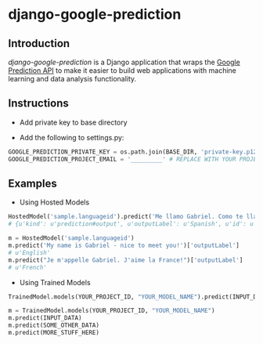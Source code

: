 # django-google-prediction

## Introduction

*django-google-prediction* is a Django application that wraps the [Google Prediction API](https://developers.google.com/prediction/) to make it easier to build web applications with machine learning and data analysis functionality.

## Instructions

- Add private key to base directory

- Add the following to settings.py:

```python
GOOGLE_PREDICTION_PRIVATE_KEY = os.path.join(BASE_DIR, 'private-key.p12') # REPLACE WITH YOUR KEY
GOOGLE_PREDICTION_PROJECT_EMAIL = '_________' # REPLACE WITH YOUR PROJECT EMAIL
```

## Examples

- Using Hosted Models
```python
HostedModel('sample.languageid').predict('Me llamo Gabriel. Como te llamas?')
# {u'kind': u'prediction#output', u'outputLabel': u'Spanish', u'id': u'sample.languageid', u'selfLink': u'https://www.googleapis.com/prediction/v1.6/projects/414649711441/hostedmodels/sample.languageid/predict', u'outputMulti': [{u'score': u'0.032187', u'label': u'English'}, {u'score': u'0.512064', u'label': u'Spanish'}, {u'score': u'0.455749', u'label': u'French'}]}

m = HostedModel('sample.languageid')
m.predict('My name is Gabriel - nice to meet you!')['outputLabel']
# u'English'
m.predict("Je m'appelle Gabriel. J'aime la France!")['outputLabel']
# u'French'
```

- Using Trained Models
```python
TrainedModel.models(YOUR_PROJECT_ID, "YOUR_MODEL_NAME").predict(INPUT_DATA)

m = TrainedModel.models(YOUR_PROJECT_ID, "YOUR_MODEL_NAME")
m.predict(INPUT_DATA)
m.predict(SOME_OTHER_DATA)
m.predict(MORE_STUFF_HERE)
```